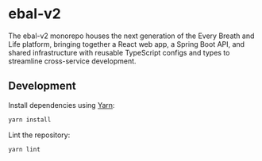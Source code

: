 # ebal-v2

The ebal-v2 monorepo houses the next generation of the Every Breath and Life platform, bringing together a React web app, a Spring Boot API, and shared infrastructure with reusable TypeScript configs and types to streamline cross-service development.

## Development

Install dependencies using [Yarn](https://yarnpkg.com/):

```bash
yarn install
```

Lint the repository:

```bash
yarn lint
```

